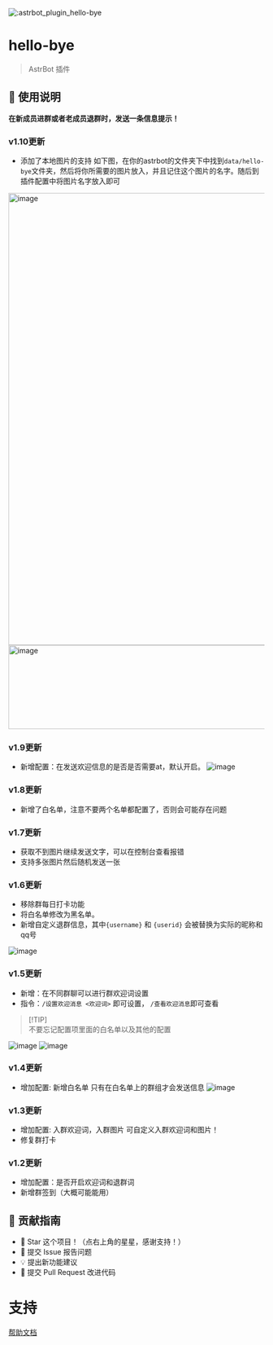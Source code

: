 ![:astrbot_plugin_hello-bye](https://count.getloli.com/@:astrbot_plugin_hello-bye?theme=minecraft)
# hello-bye

> AstrBot 插件


## 🐔 使用说明
**在新成员进群或者老成员退群时，发送一条信息提示！**

### v1.10更新

- 添加了本地图片的支持
如下图，在你的astrbot的文件夹下中找到`data/hello-bye`文件夹，然后将你所需要的图片放入，并且记住这个图片的名字。随后到插件配置中将图片名字放入即可
<img width="1330" height="888" alt="image" src="https://github.com/user-attachments/assets/09802538-f0d3-4e08-b74e-129f75b504bc" />
<img width="1136" height="165" alt="image" src="https://github.com/user-attachments/assets/0de500a8-d461-41af-918a-a45dde354fd1" />


### v1.9更新
- 新增配置：在发送欢迎信息的是否是否需要at，默认开启。
![image](https://github.com/user-attachments/assets/ec40ae32-4e31-4f11-91a8-c96fc0973e37)


### v1.8更新
- 新增了白名单，注意不要两个名单都配置了，否则会可能存在问题

### v1.7更新
- 获取不到图片继续发送文字，可以在控制台查看报错
- 支持多张图片然后随机发送一张


### v1.6更新
- 移除群每日打卡功能
- 将白名单修改为黑名单。
- 新增自定义退群信息，其中`{username}` 和 `{userid}` 会被替换为实际的昵称和qq号

![image](https://github.com/user-attachments/assets/7ae7dd5b-e41b-42ff-89aa-427afebdfc52)



### v1.5更新
- 新增：在不同群聊可以进行群欢迎词设置
- 指令：`/设置欢迎消息 <欢迎词>` 即可设置，   `/查看欢迎消息`即可查看

> [!TIP]\
> 不要忘记配置项里面的白名单以及其他的配置


![image](https://github.com/user-attachments/assets/982794eb-2d7c-4c44-86dd-b20a40e91c62)
![image](https://github.com/user-attachments/assets/a28add53-8fc8-4cfc-9844-df5123d5608a)


### v1.4更新
- 增加配置: 新增白名单 只有在白名单上的群组才会发送信息
![image](https://github.com/user-attachments/assets/7c286112-6db7-4cda-8761-f933f0acee40)

### v1.3更新
- 增加配置: 入群欢迎词，入群图片 可自定义入群欢迎词和图片！
- 修复群打卡


### v1.2更新
- 增加配置：是否开启欢迎词和退群词
- 新增群签到（大概可能能用）

## 👥 贡献指南

- 🌟 Star 这个项目！（点右上角的星星，感谢支持！）
- 🐛 提交 Issue 报告问题
- 💡 提出新功能建议
- 🔧 提交 Pull Request 改进代码
# 支持

[帮助文档](https://astrbot.app)
